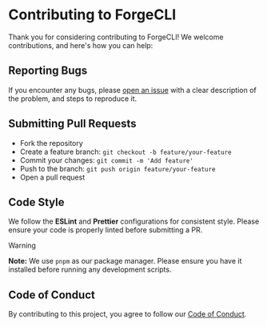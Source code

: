 # Contributing to ForgeCLI

Thank you for considering contributing to ForgeCLI! We welcome contributions, and here's how you can help:

## Reporting Bugs

If you encounter any bugs, please [open an issue](https://github.com/Striatp/ForgeCLI/issues) with a clear description of the problem, and steps to reproduce it.

## Submitting Pull Requests

- Fork the repository
- Create a feature branch: `git checkout -b feature/your-feature`
- Commit your changes: `git commit -m 'Add feature'`
- Push to the branch: `git push origin feature/your-feature`
- Open a pull request

## Code Style

We follow the **ESLint** and **Prettier** configurations for consistent style. Please ensure your code is properly linted before submitting a PR.

> [!WARNING]
> **Note:** We use `pnpm` as our package manager. Please ensure you have it installed before running any development scripts.

## Code of Conduct

By contributing to this project, you agree to follow our [Code of Conduct](CODE_OF_CONDUCT.md).